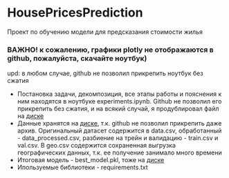 # HousePricesPrediction
Проект по обучению модели для предсказания стоимости жилья

### ВАЖНО! к сожалению, графики plotly не отображаются в github, пожалуйста, скачайте ноутбук)
upd: в любом случае, github не позволил прикрепить ноутбук без сжатия

- Постановка задачи, декомпозиция, все этапы работы и пояснения к ним находятся в ноутбуке experiments.ipynb. Github не позволил его прикрепить без сжатия, и на всякий случай, я продублировал файл на [диске](https://disk.yandex.ru/d/osL--0eSs_u60g)  
- Данные хранятся на [диске](https://disk.yandex.ru/d/osL--0eSs_u60g), т.к. github не позволил прикрепить даже архив. Оригинальный датасет содержится в data.csv, обработанный - data_processed.csv, разбиение на трейн и валидацию - train.csv и val.csv. В geo.csv содержится сохраненная выгрузка географических данных, т.к. ее получение занимало много времени  
- Итоговая модель - best_model.pkl, тоже на [диске](https://disk.yandex.ru/d/osL--0eSs_u60g)  
- Ипользуемые библиотеки - requirements.txt  
